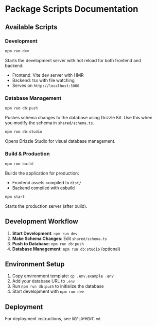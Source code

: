 # Package Scripts Documentation

## Available Scripts

### Development
```bash
npm run dev
```
Starts the development server with hot reload for both frontend and backend.
- Frontend: Vite dev server with HMR
- Backend: tsx with file watching
- Serves on `http://localhost:5000`

### Database Management
```bash
npm run db:push
```
Pushes schema changes to the database using Drizzle Kit.
Use this when you modify the schema in `shared/schema.ts`.

```bash
npm run db:studio
```
Opens Drizzle Studio for visual database management.

### Build & Production
```bash
npm run build
```
Builds the application for production:
- Frontend assets compiled to `dist/`
- Backend compiled with esbuild

```bash
npm start
```
Starts the production server (after build).

## Development Workflow

1. **Start Development**: `npm run dev`
2. **Make Schema Changes**: Edit `shared/schema.ts`
3. **Push to Database**: `npm run db:push`
4. **Database Management**: `npm run db:studio` (optional)

## Environment Setup

1. Copy environment template: `cp .env.example .env`
2. Add your database URL to `.env`
3. Run `npm run db:push` to initialize the database
4. Start development with `npm run dev`

## Deployment

For deployment instructions, see `DEPLOYMENT.md`.